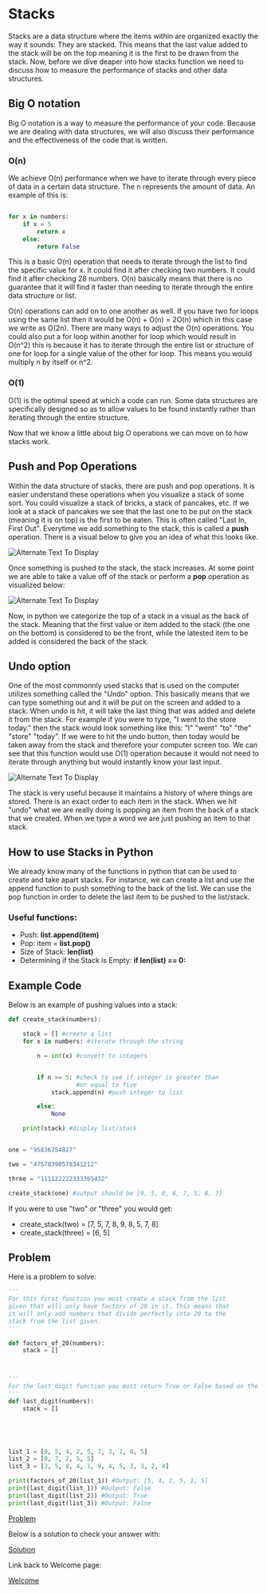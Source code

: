 # **Stacks**
Stacks are a data structure where the items within are organized exactly the way it sounds: They are stacked. This means that the last value added to the stack will be on the top meaning it is the first to be drawn from the stack. Now, before we dive deaper into how stacks function we need to discuss how to measure the performance of stacks and other data structures.

## Big O notation
Big O notation is a way to measure the performance of your code. Because we are dealing with data structures, we will also discuss their performance and the effectiveness of the code that is written.

### O(n) 
We achieve O(n) performance when we have to iterate through every piece of data in a certain data structure. The n represents the amount of data. An example of this is:

```Python

for x in numbers:
    if x = 5
        return x
    else:
        return False
```
This is a basic O(n) operation that  needs to iterate through the list to find the specific value for x. It could find it after checking two numbers. It could find it after checking 28 numbers. O(n) basically means that there is no guarantee that it will find it faster than needing to iterate through the entire data structure or list. 

O(n) operations can add on to one another as well. If you have two for loops using the same list then it would be O(n) + O(n) = 2O(n) which in this case we write as O(2n). There are many ways to adjust the O(n) operations. You could also put a for loop within another for loop which would result in O(n^2) this is because it has to iterate through the entire list or structure of one for loop for a single value of the other for loop. This means you would multiply n by itself or n^2.

### O(1)
O(1) is the optimal speed at which a code can run. Some data structures are specifically designed so as to allow values to be found instantly rather than iterating through the entire structure.

Now that we know a little about big O operations we can move on to how stacks work.


## Push and Pop Operations
Within the data structure of stacks, there are push and pop operations. It is easier understand these operations when you visualize a stack of some sort. You could visualize a stack of bricks, a stack of pancakes, etc. If we look at a stack of pancakes we see that the last one to be put on the stack (meaning it is on top) is the first to be eaten. This is often called "Last In, First Out". Everytime we add something to the stack, this is called a **push** operation. There is a visual below to give you an idea of what this looks like.

![Alternate Text To Display](pictures/push.png)

Once something is pushed to the stack, the stack increases. At some point we are able to take a value off of the stack or perform a **pop** operation as visualized below:

![Alternate Text To Display](pictures/pop.png)

Now, in python we categorize the top of a stack in a visual as the back of the stack. Meaning that the first value or item added to the stack (the one on the bottom) is considered to be the front, while the latested item to be added is considered the back of the stack.

## Undo option
One of the most commonnly used stacks that is used on the computer utilizes something called the "Undo" option. This basically means that we can type something out and it will be put on the screen and added to a stack. When undo is hit, it will take the last thing that was added and delete it from the stack. For example if you were to type, "I went to the store today." then the stack would look something like this: "I" "went" "to" "the" "store" "today". If we were to hit the undo button, then today would be taken away from the stack and therefore your computer screen too. We can see that this function would use O(1) operation because it would not need to iterate through anything but would instantly know your last input.

![Alternate Text To Display](pictures/undo.png)

The stack is very useful because it maintains a history of where things are stored. There is an exact order to each item in the stack. When we hit "undo" what we are really doing is popping an item from the back of a stack that we created. When we type a word we are just pushing an item to that stack.

## How to use Stacks in Python

We already know many of the functions in python that can be used to create and take apart stacks. For instance, we can create a list and use the append function to push something to the back of the list. We can use the pop function in order to delete the last item to be pushed to the list/stack.

### Useful functions:

* Push: **list.append(item)**
* Pop: item = **list.pop()**
* Size of Stack: **len(list)**
* Determining if the Stack is Empty: **if len(list) == 0:**

## Example Code

Below is an example of pushing values into a stack:

```Python
def create_stack(numbers):

    stack = [] #create a list
    for x in numbers: #iterate through the string

        n = int(x) #convert to integers


        if n >= 5: #check to see if integer is greater than 
                   #or equal to five
            stack.append(n) #push integer to list

        else:
            None

    print(stack) #display list/stack


one = "95836754827"

two = "47578398578341212"

three = "111122222333365432"

create_stack(one) #output should be [9, 5, 8, 6, 7, 5, 8, 7]

```
If you were to use "two" or "three" you would get:
* create_stack(two) = [7, 5, 7, 8, 9, 8, 5, 7, 8]
* create_stack(three) = [6, 5]

## Problem

Here is a problem to solve:

```Python
'''
For this first function you must create a stack from the list
given that will only have factors of 20 in it. This means that
it will only add numbers that divide perfectly into 20 to the
stack from the list given.
'''

def factors_of_20(numbers):
    stack = []



'''
For the last_digit function you must return True or False based on the back of the stack being equal to 8. If you pop a value from the back and it is equal to 8 then return True, if not return False.
'''
def last_digit(numbers):
    stack = []

    



list_1 = [9, 5, 4, 2, 5, 7, 3, 1, 8, 5] 
list_2 = [8, 7, 2, 5, 5]
list_3 = [2, 5, 8, 4, 1, 9, 4, 5, 3, 3, 2, 4]

print(factors_of_20(list_1)) #Output: [5, 4, 2, 5, 1, 5]
print(last_digit(list_1)) #Output: False
print(last_digit(list_2)) #Output: True
print(last_digit(list_3)) #Output: False

```
[Problem](problems/stacks(1)problem.py)

Below is a solution to check your answer with:

[Solution](solutions/stacks(1)_solution.py)

Link back to Welcome page:

[Welcome](welcome.md)